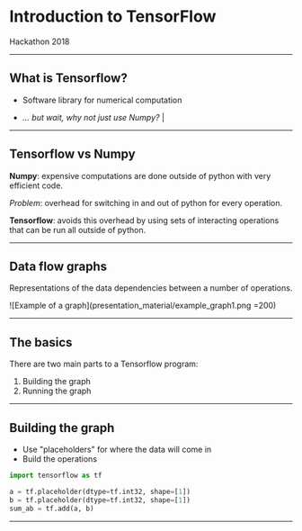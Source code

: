 # Introduction to TensorFlow

Hackathon 2018

---

## What is Tensorflow?

- Software library for numerical computation 

- _... but wait, why not just use Numpy?_ |

---

## Tensorflow vs Numpy

**Numpy**: expensive computations are done outside of python with very efficient code. 

_Problem_: overhead for switching in and out of python for every operation. 

**Tensorflow**: avoids this overhead by using sets of interacting operations that can be run all outside of python.

---

## Data flow graphs

Representations of the data dependencies between a number of operations.

![Example of a graph](presentation_material/example_graph1.png =200)


---

## The basics

There are two main parts to a Tensorflow program:

1. Building the graph
2. Running the graph

---

## Building the graph

* Use "placeholders" for where the data will come in
* Build the operations

```python
import tensorflow as tf

a = tf.placeholder(dtype=tf.int32, shape=[1])
b = tf.placeholder(dtype=tf.int32, shape=[1])
sum_ab = tf.add(a, b)
``` 
---






